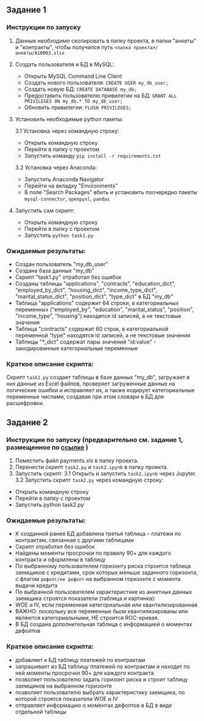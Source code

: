 ## Задание 1
### Инструкции по запуску
1. Данные необходимо скопировать в папку проекта, в папки "анкеты" и "контракты", чтобы получился путь `<папка проекта>/анкеты/A10003.xlsx`
2. Создать пользователя и БД в MySQL:
	- Открыть MySQL Command Line Client
	- Создать нового пользователя: `CREATE USER my_db_user;`
	- Создать новую БД: `CREATE DATABASE my_db;`
	- Предоставить пользователю привилегии на БД: `GRANT ALL PRIVILEGES ON my_db.* TO my_db_user;`
	- Обновить привилегии: `FLUSH PRIVILEGES;`
3. Установить необходимые python пакеты:

	3.1 Установка через командную строку:
	
	- Открыть командную строку
	- Перейти в папку с проектом
	- Запустить команду `pip install -r requirements.txt`
		
	3.2 Установка через Anaconda:
	
	- Запустить Anaconda Navigator
	- Перейти на вкладку "Environments"
	- В поле "Search Packages" вбить и установить поочередно пакеты `mysql-connector`, `openpyxl`, `pandas`
		
4. Запустить сам скрипт:
	- Открыть командную строку
	- Перейти в папку с проектом
	- Запустить `python task1.py`

### Ожидаемые результаты:
 - Создан пользователь "my_db_user"
 - Создана база данных "my_db"
 - Скрипт "task1.py" отработал без ошибок
 - Созданы таблицы "applications", "contracts", "education_dict", "employed_by_dict", "housing_dict", "income_type_dict", "marital_status_dict", "position_dict", "type_dict" в БД "my_db"
 - Таблица "applications" содержит 64 строки, в категориальных переменных ("employed_by", "education", "marital_status", "position", "income_type", "housing") находятся id записей, а не текстовые значения
 - Таблица "contracts" содержит 60 строк, в категориальной переменной "type" находятся id записей, а не текстовые значения
 - Таблицы "*_dict" содержат пары значений "id:value" - закодированные категориальные переменные
 
 ### Краткое описание скрипта:
 Скрипт `task1.py` создает таблицы в базе данных "my_db", загружает в них данные из Excel файлов, проверяет загруженные данные на логические ошибки и исправляет их, а также кодирует категориальные переменные числами, создавая при этом словари в БД для расшифровки.


## Задание 2
### Инструкции по запуску (предварительно см. задание 1, размещенное по [ссылке](https://github.com/LudmilaGG/Risks_task1/blob/master/README.md) )
1. Поместить файл payments.xls в папку проекта.
2. Перенести скрипт `task2.py` и `task2.ipynb` в папку проекта.
3. Запустить скрипт.
3.1 Открыть и запустить `task2.ipynb` через Jupyter.
3.2 Запустить скрипт `task2.py` через командную строку:
- Открыть командную строку
- Перейти в папку с проектом
- Запустить python task2.py

### Ожидаемые результаты:
 - К созданной ранее БД добавлена третья таблица – платежи по контрактам, связанная с другими таблицами
 - Скрипт отработал без ошибок
 - Найдены моменты просрочки по правилу 90+ для каждого контракта и оформлены в таблицу
 - По выбранному пользователем горизонту риска строится таблица заемщиков с кредитами, срок которых меньше заданного горизонта, с флагом `дефолт/не дефолт` на выбранном горизонте с момента выдачи кредита
- По выбранной пользователем характеристике из анкетных данных заемщика строятся показатели (таблица и картинка):
- WOE и IV, если переменная категориальная или квантилизированная
- ВАЖНО: поскольку все переменные были квантилизированы или являются категориальными, НЕ строится ROC-кривая.
 - В БД создана дополнительная таблица с информацией о моментах дефолтов
 ### Краткое описание скрипта:
- добавляет к БД таблицу платежей по контрактам
- запрашивает из БД таблицу платежей по контрактам и находит по ней моменты просрочки 90+ для каждого контракта
- позволяет пользователю задать горизонт риска и строит таблицу заемщиков на выбранном горизонте
- позволяет пользователю выбрать характеристику заемщика, по которой строятся показатели WOE и IV
- отправляет информацию о моментах дефолтов в БД в виде отдельной таблицы
